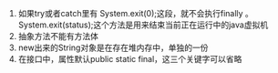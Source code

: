 1. 如果try或者catch里有 System.exit(0);这段，就不会执行finally 。System.exit(status);这个方法是用来结束当前正在运行中的java虚拟机
2. 抽象方法不能有方法体
3. new出来的String对象是在存在堆内存中，单独的一份
4. 在接口中，属性默认public static final，这三个关键字可以省略
<!--stackedit_data:
eyJoaXN0b3J5IjpbNjIxNzM5MTU2LDE2NjM1NzE0MDEsLTMxMT
k3NjU0OV19
-->